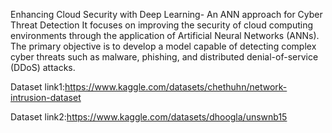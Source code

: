 Enhancing Cloud Security with Deep Learning- An ANN approach for Cyber Threat Detection
It focuses on improving the security of cloud computing environments through the application of Artificial Neural Networks (ANNs).
The primary objective is to develop a model capable of detecting complex cyber threats such as malware, phishing, and distributed denial-of-service (DDoS) attacks.

Dataset link1:https://www.kaggle.com/datasets/chethuhn/network-intrusion-dataset

Dataset link2:https://www.kaggle.com/datasets/dhoogla/unswnb15


